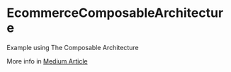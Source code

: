 # EcommerceComposableArchitecture
Example using The Composable Architecture

More info in [Medium Article](https://agilescura.medium.com/the-composable-architecture-9026c33ae1b7)
